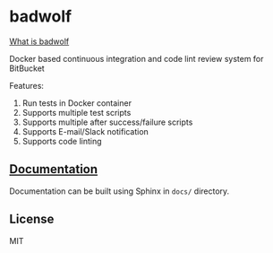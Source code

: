 # badwolf

[What is badwolf](https://en.wikipedia.org/wiki/Bad_Wolf)

Docker based continuous integration and code lint review system for BitBucket

Features:

1. Run tests in Docker container
2. Supports multiple test scripts
3. Supports multiple after success/failure scripts
4. Supports E-mail/Slack notification
5. Supports code linting

## [Documentation](http://badwolf.readthedocs.io/en/latest/)

Documentation can be built using Sphinx in `docs/` directory.

## License

MIT
